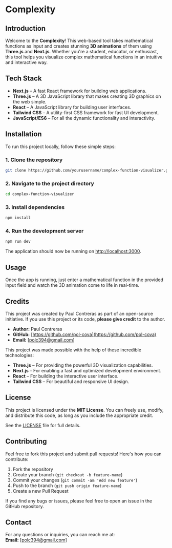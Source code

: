 # **Complexity**

## **Introduction**
Welcome to the **Complexity**! This web-based tool takes mathematical functions as input and creates stunning **3D animations** of them using **Three.js** and **Next.js**. Whether you're a student, educator, or enthusiast, this tool helps you visualize complex mathematical functions in an intuitive and interactive way.

## **Tech Stack**
- **Next.js** – A fast React framework for building web applications.
- **Three.js** – A 3D JavaScript library that makes creating 3D graphics on the web simple.
- **React** – A JavaScript library for building user interfaces.
- **Tailwind CSS** – A utility-first CSS framework for fast UI development.
- **JavaScript/ES6** – For all the dynamic functionality and interactivity.

## **Installation**
To run this project locally, follow these simple steps:

### **1. Clone the repository**
```bash
git clone https://github.com/yourusername/complex-function-visualizer.git
```

### **2. Navigate to the project directory**
```bash
cd complex-function-visualizer
```

### **3. Install dependencies**
```bash
npm install
```

### **4. Run the development server**
```bash
npm run dev
```

The application should now be running on [http://localhost:3000](http://localhost:3000).

## **Usage**
Once the app is running, just enter a mathematical function in the provided input field and watch the 3D animation come to life in real-time.

## **Credits**
This project was created by Paul Contreras as part of an open-source initiative. If you use this project or its code, **please give credit** to the author.

- **Author:** Paul Contreras
- **GitHub:** [https://github.com/pol-cova](https://github.com/pol-cova)  
- **Email:** [polc394@gmail.com]  

This project was made possible with the help of these incredible technologies:
- **Three.js** – For providing the powerful 3D visualization capabilities.
- **Next.js** – For enabling a fast and optimized development environment.
- **React** – For building the interactive user interface.
- **Tailwind CSS** – For beautiful and responsive UI design.

## **License**
This project is licensed under the **MIT License**. You can freely use, modify, and distribute this code, as long as you include the appropriate credit.

See the [LICENSE](LICENSE) file for full details.

## **Contributing**
Feel free to fork this project and submit pull requests! Here's how you can contribute:

1. Fork the repository
2. Create your branch (`git checkout -b feature-name`)
3. Commit your changes (`git commit -am 'Add new feature'`)
4. Push to the branch (`git push origin feature-name`)
5. Create a new Pull Request

If you find any bugs or issues, please feel free to open an issue in the GitHub repository.

## **Contact**
For any questions or inquiries, you can reach me at:  
**Email:** [polc394@gmail.com]
